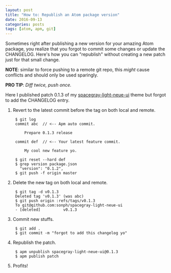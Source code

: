```yaml
---
layout: post
title: "How to: Republish an Atom package version"
date: 2016-09-13
categories: posts
tags: [atom, apm, git]
---
```


Sometimes right after publishing a new version for your amazing Atom package, you realize that you forgot to commit some changes or update the CHANGELOG. Here's how you can "republish" without creating a new patch just for that small change.

__NOTE__: similar to force pushing to a remote git repo, this _might_ cause conflicts and should only be used sparingly.

__PRO TIP__: _Diff twice, push once._

Here I published patch 0.1.3 of my [spacegray-light-neue-ui](https://atom.io/themes/spacegray-light-neue-ui) theme but forgot to add the CHANGELOG entry.


1. Revert to the latest commit before the tag on both local and remote.

        $ git log
        commit abc  // <-- Apm auto commit.

            Prepare 0.1.3 release

        commit def  // <-- Your latest feature commit.

            My cool new feature yo.

        $ git reset --hard def
        $ grep version package.json
          "version": "0.1.2",
        $ git push -f origin master

2. Delete the new tag on both local and remote.

        $ git tag -d v0.1.3
        Deleted tag 'v0.1.3' (was abc)
        $ git push origin :refs/tags/v0.1.3
        To git@github.com:sonph/spacegray-light-neue-ui
        - [deleted]          v0.1.3

3. Commit new stuffs.

        $ git add .
        $ git commit -m "forgot to add this changelog yo"

4. Republish the patch.

        $ apm unpublish spacegray-light-neue-ui@0.1.3
        $ apm publish patch

5. Profits!
